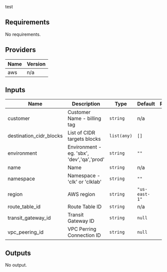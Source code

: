 
test

<!-- BEGINNING OF PRE-COMMIT-TERRAFORM DOCS HOOK -->
## Requirements

No requirements.

## Providers

| Name | Version |
|------|---------|
| aws | n/a |

## Inputs

| Name | Description | Type | Default | Required |
|------|-------------|------|---------|:--------:|
| customer | Customer Name - billing tag | `string` | n/a | yes |
| destination\_cidr\_blocks | List of CIDR targets blocks | `list(any)` | `[]` | no |
| environment | Environment - eg. 'sbx', 'dev','qa','prod' | `string` | `""` | no |
| name | Name | `string` | n/a | yes |
| namespace | Namespace - 'clk' or 'clklab' | `string` | `""` | no |
| region | AWS region | `string` | `"us-east-1"` | no |
| route\_table\_id | Route Table ID | `string` | n/a | yes |
| transit\_gateway\_id | Transit Gateway ID | `string` | `null` | no |
| vpc\_peering\_id | VPC Perring Connection ID | `string` | `null` | no |

## Outputs

No output.

<!-- END OF PRE-COMMIT-TERRAFORM DOCS HOOK -->